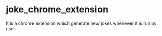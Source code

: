# joke_chrome_extension
It is a chrome extension which generate new jokes whenever it is run by user.

